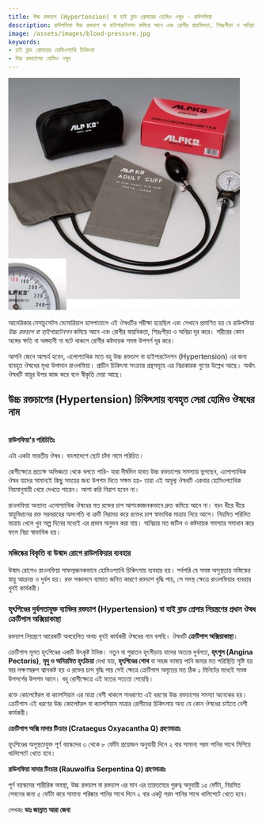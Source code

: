 ```yaml
---
title: উচ্চ রক্তচাপ (Hypertension) বা হাই ব্লাড প্রেসারের হোমিও ওষুধ - রাউলফিয়া
description: রাউলফিয়া উচ্চ রক্তচাপ বা হাইপারটেনশন কমিয়ে আনে এবং রোগীর স্নায়বিকতা, শিরঃপীড়া ও অনিদ্রা দূর করে।
image: /assets/images/blood-pressure.jpg
keywords:
- হাই ব্লাড প্রেসারের হোমিওপ্যাথি চিকিৎসা
- উচ্চ রক্তচাপের হোমিও ওষুধ
---
```

![হাই ব্লাড প্রেসারের হোমিও ওষুধ](/assets/images/blood-pressure.jpg)

আমেরিকার<strong> </strong>মেসাচুসেটস মেমোরিয়াল হাসপাতালে এই ঔষধটির পরীক্ষা হয়েছিল এবং সেখানে প্রমাণিত হয় যে রাউলফিয়া <em>উচ্চ রক্তচাপ বা হাইপারটেনশন</em> কমিয়ে আনে এবং রোগীর স্নায়বিকতা, শিরঃপীড়া ও অনিদ্রা দূর করে। শরীরের কোন অঙ্গের ক্ষতি বা অঙ্গহানী না ঘটে থাকলে রোগীর কষ্টদায়ক সমস্ত উপসর্গ দূর করে।

আপনি জেনে আশ্চর্য হবেন, এলোপ্যাথিক মতে বহু উচ্চ রক্তচাপ বা হাইপারটেনশন (Hypertension) এর জন্য ব্যবহৃত ঔষধের মূখ্য উপাদান রাওলফিয়া। প্রাচীন চিকিৎসা সংক্রান্ত গ্রন্থসমূহে এর নিদ্রাকারক গুণের উল্লেখ আছে। অর্থাৎ ঔষধটি স্নায়ুর উপর কাজ করে বলে স্বীকৃতি দেয়া আছে।

<h2>উচ্চ রক্তচাপের (Hypertension) চিকিৎসায় ব্যবহৃত সেরা হোমিও ঔষধের নাম</h2>
<br>
<b>রাউলফিয়া'র পরিচিতিঃ</b>

এটা একটা ভারতীয় ঔষধ। বাংলাদেশে ছোট চাঁদা নামে পরিচিত।

রোগীক্ষেত্রে প্রত্যক্ষ অভিজ্ঞতা থেকে বলতে পারি- যারা দীর্ঘদিন যাবত উচ্চ রক্তচাপের সমস্যায় ভুগছেন, এলোপ্যাথিক ঔষধ যাদের সামান্যই কিছু সময়ের জন্য উপশম দিতে সক্ষম হয়- তারা এই অমূল্য ঔষধটি একবার হোমিওপ্যাথিক নিয়মানুযায়ী খেয়ে দেখতে পারেন। আশা করি নিরাশ হবেন না।

রাওলফিয়া অন্যান্য এলোপ্যাথিক ঔষধের মত রক্তের চাপ আশংকাজনকভাবে দ্রুত কমিয়ে আনে না। বড়ং ধীরে ধীরে স্নায়ুবিধানের রক্ত সরবরাহের অসংগতি বা ত্রুটি নিরাময় করে রক্তের চাপ স্বাভাবিক মাত্রায় নিয়ে আসে। নিয়মিত পরিমিত মাত্রায় খেলে ‌খুব অল্প দিনের মধ্যেই এর প্রভাব অনুভব করা যায়। অনিদ্রার মত জটিল ও কষ্টদায়ক সমস্যার সমাধান করে ফলে নিদ্রা স্বাভাবিক হয়।

<h3>মস্তিষ্কের বিকৃতি বা উন্মাদ রোগে রাউলফিয়ার ব্যবহার</h3>

উন্মাদ রোগেও রাওলফিয়া সাফল্যজনকভাবে হোমিওপ্যাথি চিকিৎসায় ব্যবহার হয়। সর্বপরি যে সমস্ত অসুস্থতায় মস্তিস্কের স্নায়ু আক্রান্ত ও দুর্বল হয়। রক্ত সঞ্চালনে ব্যা‌ঘাত জনিত কারণে রক্তচাপ বৃদ্ধি পায়, সে সমস্থ ক্ষেত্রে রাওলফিয়ার ব্যবহার খুবই কার্যকরী।

<h3>হৃৎপিণ্ডের দুর্বলতাযুক্ত ব্যাক্তির রক্তচাপ (Hypertension) বা হাই ব্লাড প্রেসার নিয়ন্ত্রণের প্রধান ঔষধ ক্রেটিগাস অক্সিয়াকান্থা</h3>

রক্তচাপ নিয়ন্ত্রণে আরেকটি অবহেলিত অথচ খুবই কার্যকরী ঔষধের নাম বলছি। ঔষধটি <b>ক্রেটিগাস অক্সিয়াকান্থা</b>।

ক্রেটিগাস মূলত হৃৎপিণ্ডের একটি উৎকৃষ্ট টনিক। নতুন বা পুরাতন হৃৎপীড়ায় যাদের অত্যন্ত দুর্বলতা, <b>হৃৎশুল (Angina Pectoris)</b>, <strong>মৃদু ও অনিয়মিত হৃৎক্রিয়া</strong> দেখা যায়, <b>হৃৎপিণ্ডের শোথ</b> বা সহজ ভাষায় পানি জমার মত পরিস্থিতি সৃষ্টি হয় যার লক্ষণস্বরুপ শ্বাসকষ্ট হয় ও রক্তের চাপ বৃদ্ধি পায় সেই ক্ষেত্রে ক্রেটিগাস অমৃতের মত ঠিক ১ মিনিটের মধ্যেই সমস্ত উপসর্গের উপশম আনে। বহু রোগীক্ষেত্রে এই মতের সত্যতা পেয়েছি।

রক্তে কোলেষ্টেরল বা ক্যালসিয়াম এর মাত্রা বেশী থাকলে সাধরাণত এই ধরণের উচ্চ রক্তচাপের সমস্যা অনেকের হয়। ক্রেটিগাস এই ধরণের উচ্চ কোলেষ্টরল বা ক্যালসিয়াম মাত্রার রোগীদের চিকিৎসায় অন্য যে কোন ঔষধের চাইতে বেশী কার্যকরী।

<b>ক্রেটিগাস অক্সি মাদার টিংচার (Crataegus Oxyacantha Q) গ্রহণমাত্রাঃ</b>

হৃৎপিণ্ডের অসুস্থতাযুক্ত পূর্ণ বয়স্কদের ৩ থেকে ৮ ফোঁটা প্রয়োজন অনুযায়ী দিনে ২ বার সামান্য গরম পানির সাথে মিশিয়ে খালিপেটে খেতে হবে।

<b>রাউলফিয়া মাদার টিংচার (Rauwolfia Serpentina Q) গ্রহণমাত্রাঃ</b>

পূর্ণ বয়স্কদের শারীরিক অবস্থা, উচ্চ রক্তচাপ বা রক্তচাপ এর মান এর তারতম্যের গুরুত্ব অনুযায়ী ১৫ ফোঁটা, নিয়মিত সেবনের জন্য ৫ ফোঁটা করে সামান্য পরিষ্কার পানির সাথে দিনে ২ বার একটু গরম পানির সাথে খালিপেটে খেতে হবে।

লেখকঃ
<strong>ডাঃ জান্নাত আরা জেবা</strong>
